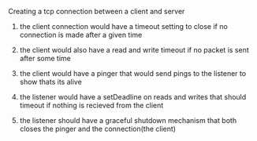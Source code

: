 Creating a tcp connection between a client and server
1. the client connection would have a timeout setting to close if no connection is made after a given time
2. the client would also have a read and write timeout if no packet is sent after some time 
3. the client would have a pinger that would send pings to the listener to show thats its alive
   
4. the listener would have a setDeadline on reads and writes that should timeout if nothing is recieved from the client
5. the listener should have a graceful shutdown mechanism that both closes the pinger and the connection(the client) 